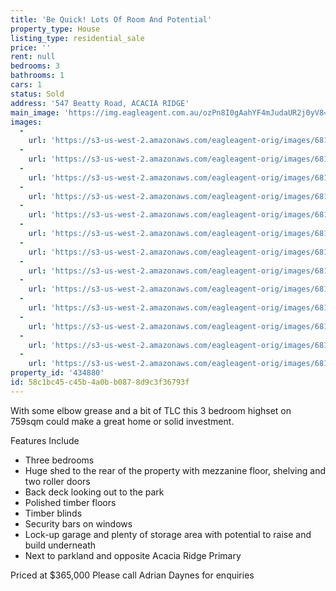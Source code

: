 ```yaml
---
title: 'Be Quick! Lots Of Room And Potential'
property_type: House
listing_type: residential_sale
price: ''
rent: null
bedrooms: 3
bathrooms: 1
cars: 1
status: Sold
address: '547 Beatty Road, ACACIA RIDGE'
main_image: 'https://img.eagleagent.com.au/ozPn8I0gAahYF4mJudaUR2j0yV8=/1280x854/smart/https://s3-us-west-2.amazonaws.com/eagleagent-orig/images/6818543/104659418-image-M.jpg'
images:
  -
    url: 'https://s3-us-west-2.amazonaws.com/eagleagent-orig/images/6818555/104659418-image-L.jpg'
  -
    url: 'https://s3-us-west-2.amazonaws.com/eagleagent-orig/images/6818554/104659418-image-K.jpg'
  -
    url: 'https://s3-us-west-2.amazonaws.com/eagleagent-orig/images/6818553/104659418-image-J.jpg'
  -
    url: 'https://s3-us-west-2.amazonaws.com/eagleagent-orig/images/6818552/104659418-image-I.jpg'
  -
    url: 'https://s3-us-west-2.amazonaws.com/eagleagent-orig/images/6818551/104659418-image-H.jpg'
  -
    url: 'https://s3-us-west-2.amazonaws.com/eagleagent-orig/images/6818550/104659418-image-G.jpg'
  -
    url: 'https://s3-us-west-2.amazonaws.com/eagleagent-orig/images/6818549/104659418-image-F.jpg'
  -
    url: 'https://s3-us-west-2.amazonaws.com/eagleagent-orig/images/6818548/104659418-image-E.jpg'
  -
    url: 'https://s3-us-west-2.amazonaws.com/eagleagent-orig/images/6818547/104659418-image-D.jpg'
  -
    url: 'https://s3-us-west-2.amazonaws.com/eagleagent-orig/images/6818546/104659418-image-C.jpg'
  -
    url: 'https://s3-us-west-2.amazonaws.com/eagleagent-orig/images/6818545/104659418-image-B.jpg'
  -
    url: 'https://s3-us-west-2.amazonaws.com/eagleagent-orig/images/6818544/104659418-image-A.jpg'
  -
    url: 'https://s3-us-west-2.amazonaws.com/eagleagent-orig/images/6818543/104659418-image-M.jpg'
property_id: '434880'
id: 58c1bc45-c45b-4a0b-b087-8d9c3f36793f
---
```

With some elbow grease and a bit of TLC this 3 bedroom highset on 759sqm could make a great home or solid investment.

Features Include

- Three bedrooms
- Huge shed to the rear of the property with mezzanine floor, shelving and two roller doors
- Back deck looking out to the park
- Polished timber floors
- Timber blinds
- Security bars on windows
- Lock-up garage and plenty of storage area with potential to raise and build underneath
- Next to parkland and opposite Acacia Ridge Primary

Priced at $365,000
Please call Adrian Daynes for enquiries